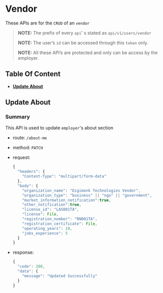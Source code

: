 # Vendor

These APIs are for the `CRUD` of an `vendor`

> **NOTE:** The prefix of every `api`' s stated as `api/v1/users/vendor`
>
> **NOTE:** The user’s `id` can be accessed through this `token` only.
>
> **NOTE:** All these API’s are protected and only can be access by the employer.

## Table Of Content

- **[Update About](#update-about)**


## Update About

### Summary

This API is used to update `employer`'s about section

- route: `/about-me`
- method: `PATCH`
- request:

  ```js
  {
    "headers": {
      "Content-Type": "multipart/form-data"
    },
    "body": {
      "organization_name": "Digimonk Technologies Vendor",
      "organization_type": "business" || "ngo" || "government",
      "market_information_notification":true,
      "other_notification":true,
      "license_id": "LAS001TA",
      "license": File,
      "registration_number": "RN001TA",
      "registration_certificate": File,
      "operating_years": 10,
      "jobs_experience": 5
    }
  }
  ```

- response:

  ```js
  {
    "code": 200,
    "data": {
      "message": "Updated Successfully"
    }
  }
  ```
